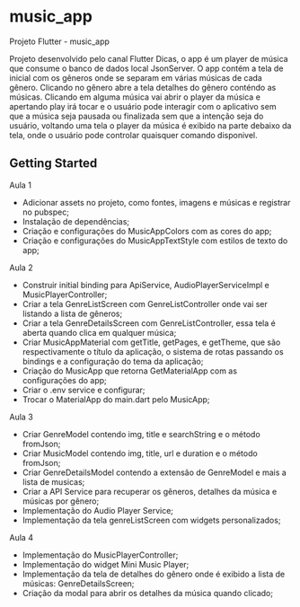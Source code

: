 # music_app

Projeto Flutter - music_app

Projeto desenvolvido pelo canal Flutter Dicas, o app é um player de música que consume o banco de dados local JsonServer.
O app contém a tela de inicial com os gêneros onde se separam em várias músicas de cada gênero. Clicando no gênero abre a tela detalhes do gênero conténdo as músicas. Clicando em alguma música vai abrir o player da música e apertando play irá tocar e o usuário pode interagir com o aplicativo sem que a música seja pausada ou finalizada sem que a intenção seja do usuário, voltando uma tela o player da música é exibido na parte debaixo da tela, onde o usuário pode controlar quaisquer comando disponivel. 

## Getting Started

Aula 1

- Adicionar assets no projeto, como fontes, imagens e músicas e registrar no pubspec;
- Instalação de dependências;
- Criação e configurações do MusicAppColors com as cores do app;
- Criação e configurações do MusicAppTextStyle com estilos de texto do app;


Aula 2

- Construir initial binding para ApiService, AudioPlayerServiceImpl e MusicPlayerController;
- Criar a tela GenreListScreen com GenreListController onde vai ser listando a lista de gêneros;
- Criar a tela GenreDetailsScreen com GenreListController, essa tela é aberta quando clica em qualquer música;
- Criar MusicAppMaterial com getTitle, getPages, e getTheme, que são respectivamente o título da aplicação, o sistema de rotas passando os bindings e a configuração do tema da aplicação;
- Criação do MusicApp que retorna GetMaterialApp com as configurações do app;
- Criar o .env service e configurar;
- Trocar o MaterialApp do main.dart pelo MusicApp;


Aula 3

- Criar GenreModel contendo img, title e searchString e o método fromJson;
- Criar MusicModel contendo img, title, url e duration e o método fromJson;
- Criar GenreDetailsModel contendo a extensão de GenreModel e mais a lista de musicas;
- Criar a API Service para recuperar os gêneros, detalhes da música e músicas por gênero;
- Implementação do Audio Player Service;
- Implementação da tela genreListScreen com widgets personalizados;


Aula 4

- Implementação do MusicPlayerController;
- Implementação do widget Mini Music Player; 
- Implementação da tela de detalhes do gênero onde é exibido a lista de músicas: GenreDetailsScreen;
- Criação da modal para abrir os detalhes da música quando clicado;


